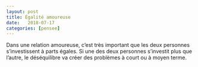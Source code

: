 ```yaml
---
layout: post
title: Égalité amoureuse
date:   2018-07-17
categories: [pensee]
---
```

Dans une relation amoureuse, c’est très important que les deux personnes s’investissent à parts égales. Si une des deux personnes s’investit plus que l’autre, le déséquilibre va créer des problèmes à court ou à moyen terme.